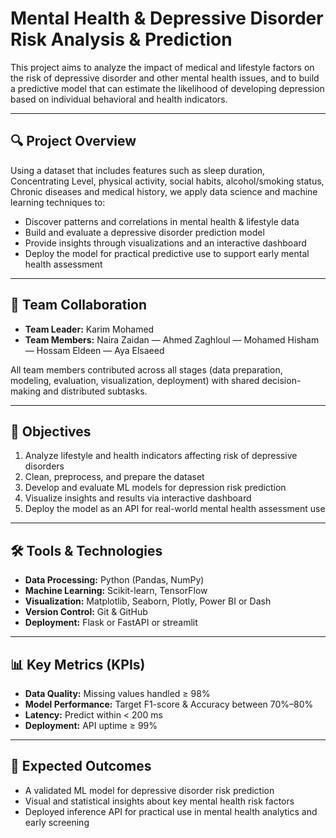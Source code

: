 # Mental Health & Depressive Disorder Risk Analysis & Prediction

This project aims to analyze the impact of medical and lifestyle factors on the risk of depressive disorder and other mental health issues, and to build a predictive model that can estimate the likelihood of developing depression based on individual behavioral and health indicators.

---

## 🔍 Project Overview
Using a dataset that includes features such as sleep duration, Concentrating Level, physical activity, social habits, alcohol/smoking status, Chronic diseases and medical history, we apply data science and machine learning techniques to:

- Discover patterns and correlations in mental health & lifestyle data
- Build and evaluate a depressive disorder prediction model
- Provide insights through visualizations and an interactive dashboard
- Deploy the model for practical predictive use to support early mental health assessment

---

## 👥 Team Collaboration
- **Team Leader:** Karim Mohamed  
- **Team Members:** Naira Zaidan — Ahmed Zaghloul — Mohamed Hisham — Hossam Eldeen — Aya Elsaeed

All team members contributed across all stages (data preparation, modeling, evaluation, visualization, deployment) with shared decision-making and distributed subtasks.

---

## 🎯 Objectives
1. Analyze lifestyle and health indicators affecting risk of depressive disorders  
2. Clean, preprocess, and prepare the dataset  
3. Develop and evaluate ML models for depression risk prediction  
4. Visualize insights and results via interactive dashboard  
5. Deploy the model as an API for real-world mental health assessment use  

---

## 🛠️ Tools & Technologies
- **Data Processing:** Python (Pandas, NumPy)  
- **Machine Learning:** Scikit-learn, TensorFlow  
- **Visualization:** Matplotlib, Seaborn, Plotly, Power BI or Dash  
- **Version Control:** Git & GitHub  
- **Deployment:** Flask or FastAPI or streamlit  

---

## 📊 Key Metrics (KPIs)
- **Data Quality:** Missing values handled ≥ 98%  
- **Model Performance:** Target F1-score & Accuracy between 70%–80%  
- **Latency:** Predict within < 200 ms  
- **Deployment:** API uptime ≥ 99%  

---

## 🚀 Expected Outcomes
- A validated ML model for depressive disorder risk prediction  
- Visual and statistical insights about key mental health risk factors  
- Deployed inference API for practical use in mental health analytics and early screening  
